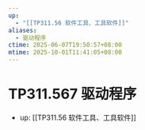 ```yaml
---
up:
  - "[[TP311.56 软件工具、工具软件]]"
aliases:
  - 驱动程序
ctime: 2025-06-07T19:50:57+08:00
mtime: 2025-10-01T11:41:05+08:00
---
```


# TP311.567 驱动程序

- up: [[TP311.56 软件工具、工具软件]]
